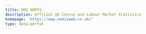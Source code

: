```yaml
---
title: ONS NOMIS
description: Official UK Census and Labour Market Statistics
homepage: 'https://www.nomisweb.co.uk/'
type: data-portal
---
```

